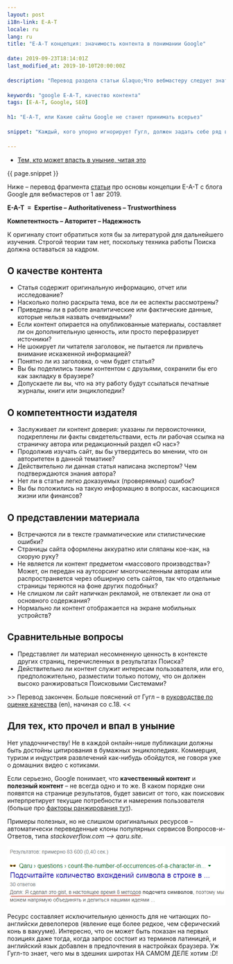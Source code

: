 ```yaml
---
layout: post
i18n-link: E-A-T
locale: ru
lang: ru
title: "E-A-T концепция: значимость контента в понимании Google"

date: 2019-09-23T18:14:01Z
last_modified_at: 2019-10-10T20:00:00Z

description: "Перевод раздела статьи &laquo;Что вебмастеру следует знать о ключевых апдейтах Google&raquo; в webmasters.googleblog.com (1 авг 2019). Не подстрочный. С комментариями."

keywords: "google E-A-T, качество контента"
tags: [E-A-T, Google, SEO]

h1: "E-A-T, или Какие сайты Google не станет принимать всерьез"

snippet: "Каждый, кого упорно игнорирует Гугл, должен задать себе ряд вопросов. Отвечать желательно начистоту, заранее проверив, какие страницы выходят на первый план в Поиске по целевым запросам."

---
```


<ul class="toc txt-right"><li><a href="#fin">Тем, кто может впасть в уныние, читая&nbsp;это</a></li> </ul>
<div>
  <p>{{ page.snippet }}</p>
  <p>Ниже – перевод фрагмента <a href="https://webmasters.googleblog.com/2019/08/core-updates.html" rel="noopener">статьи</a> про основы концепции E-A-T с блога Google для вебмастеров от 1 авг 2019.</p>
  <p class="txt-center"><strong>E-A-T &nbsp;=&nbsp; Expertise &ndash; Authoritativeness &ndash; Trustworthiness</strong></p>
  <p class="txt-center"><strong>Компетентность &ndash; Авторитет &ndash; Надежность</strong></p>
  <p>К оригиналу стоит обратиться хотя бы за литературой для дальнейшего изучения. Строгой теории там нет, поскольку техника работы Поиска должна оставаться за кадром.</p>
</div>
<h2>О качестве контента</h2>
<ul>
  <li>Статья содержит <span class="under">оригинальную информацию,</span> отчет или исследование?</li>
  <li>Насколько полно <span class="under">раскрыта тема, все ли ее аспекты</span> рассмотрены?</li>
  <li>Приведены ли в работе аналитические или фактические <span class="under">данные, которые нельзя назвать очевидными</span>?
  </li>
  <li>Если контент опирается на опубликованные материалы, <span class="under">составляет ли он дополнительную ценность</span>, или просто перефразирует источники?</li>
  <li>Не шокирует ли читателя заголовок, не пытается ли привлечь внимание искаженной информацией?
  </li>
  <li>Понятно ли из заголовка, о чем будет статья?</li>
  <li>Вы бы поделились таким контентом с друзьями, сохранили бы его как закладку в браузере?</li>
  <li>Допускаете ли вы, что на эту работу будут ссылаться печатные журналы, книги или энциклопедии?</li>
</ul>
<h2>О компетентности издателя</h2>
<ul>
  <li><span class="under">Заслуживает ли контент доверия</span>: указаны ли первоисточники, подкреплены ли факты свидетельствами, есть ли рабочая ссылка на страничку автора или редакционный раздел «О нас»?</li>
  <li>Продолжив изучать сайт, вы бы утвердитесь во мнении, что <span class="under">он авторитетен в данной тематике</span>?</li>
  <li>Действительно ли данная <span class="under">статья написана экспертом</span>? Чем подтверждаются знания автора?
  </li>
  <li>Нет ли в статье легко доказуемых (проверяемых) ошибок?</li>
  <li>Вы бы положились на такую информацию в вопросах, касающихся жизни или финансов?
  </li>
</ul>
<h2>О представлении материала</h2>
<ul>
  <li>Встречаются ли в тексте грамматические или стилистические ошибки?</li>
  <li>Страницы сайта оформлены аккуратно или сляпаны кое-как, на скорую руку?</li>
  <li>Не является ли контент предметом «массового производства»? Может, он передан на аутсорсинг многочисленным авторам или распространяется через обширную сеть сайтов, так что отдельные страницы теряются на фоне других подобных?</li>
  <li>Не слишком ли сайт напичкан рекламой, не отвлекает ли она от основного содержания?
  </li>
  <li>Нормально ли контент <span class="under">отображается на экране мобильных устройств</span>?</li>
</ul>
<h2>Сравнительные вопросы</h2>
<ul>
  <li>Представляет ли материал несомненную ценность в контексте других страниц, перечисленных в результатах Поиска?</li>
  <li>Действительно ли контент служит интересам пользователя, или его, предположительно, разместили только потому, что он должен высоко ранжироваться Поисковыми Системами?
  </li>
</ul>
<p>&gt;&gt; Перевод закончен. Больше пояснений от Гугл &ndash; в <a href="https://static.googleusercontent.com/media/guidelines.raterhub.com/en//searchqualityevaluatorguidelines.pdf" rel="noopener" target="_blank">руководстве по оценке качества</a>&nbsp;(en), начиная со с.18. &lt;&lt;</p>
<h2 id="fin">Для тех, кто прочел и впал в уныние</h2>
<p>Нет упадочничеству! Не в каждой онлайн-нише публикации должны быть достойны цитирования в бумажных энциклопедиях. Коммерция, туризм и индустрия развлечений как-нибудь обойдутся, не говоря уже о домашних видео с котиками.</p>
<p>Если серьезно, Google понимает, что <b>качественный контент</b> и <b>полезный контент</b> &ndash; не всегда одно и то же. В каком порядке они появятся на странице результатов, будет зависит от того, как поисковик интерпретирует текущие потребности и намерения пользователя (больше про <a href="https://do-your-own-seo.com/kak-rabotajut-algoritmy-google">факторы ранжирования тут</a>).
<p>Примеры полезных, но не слишком оригинальных ресурсов &ndash; автоматически переведенные клоны популярных сервисов Вопросов-и-Ответов, типа <i>stackoverflow.com &xrarr; qaru.site</i>.</p>
</p><p class="txt-center"><img  src="/images/posts/qaru-first-position-ru.jpg" alt="По сниппету видно, что перевод автоматический, не очень качественный"></p>
<p>Ресурс составляет исключительную ценность для не&nbsp;читающих по-английски девелоперов (явление еще более редкое, чем сферический конь в вакууме). Интересно, что он может быть показан на первых позициях даже тогда, когда запрос состоит из терминов латиницей, и английский язык добавлен в предпочтения в настройках браузера. Уж Гугл-то знает, чего мы в здешних широтах НА САМОМ ДЕЛЕ хотим :D!</p>
